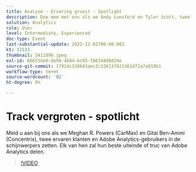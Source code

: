 ```yaml
---
title: Analyse - Ervaring groeit - Spotlight
description: Doe mee met ons als we Andy Lunsford en Tyler Scott, twee ervaren klanten en Adobe Analytics-gebruikers in de schijnwerpers zetten. Elk van hen zal hun beste uiteinde of truc van Adobe Analytics delen. Hun vergadering wordt gevolgd door de mogelijkheid om vragen live te stellen. Je wilt dit niet missen.
solution: Analytics
role: User
level: Intermediate, Experienced
doc-type: Event
last-substantial-update: 2022-12-01T00:00:00Z
kt: 11533
thumbnail: 3411896.jpeg
exl-id: 66655de0-0a98-4b94-bc95-f86348d0d2de
source-git-commit: 1792dc318643aec2c12613f621361d72a7a918b1
workflow-type: tm+mt
source-wordcount: '82'
ht-degree: 0%

---
```


# Track vergroten - spotlicht

Meld u aan bij ons als we Meghan R. Powers (CarMax) en Gitai Ben-Ammi (Concentrix), twee ervaren klanten en Adobe Analytics-gebruikers in de schijnwerpers zetten. Elk van hen zal hun beste uiteinde of truc van Adobe Analytics delen.

>[!VIDEO](https://video.tv.adobe.com/v/3411896/?quality=12&learn=on)
